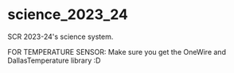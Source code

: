 # science_2023_24
SCR 2023-24's science system.

FOR TEMPERATURE SENSOR:
Make sure you get the OneWire and DallasTemperature library :D
